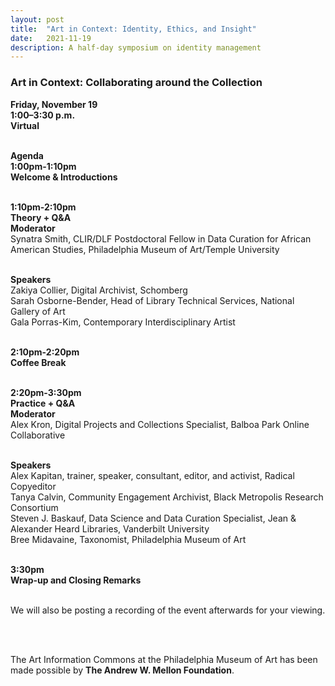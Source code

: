 ```yaml
---
layout: post 
title:  "Art in Context: Identity, Ethics, and Insight"
date:   2021-11-19
description: A half-day symposium on identity management
---
```


### Art in Context: Collaborating around the Collection

<b>Friday, November 19<br>
1:00–3:30 p.m.<br>
Virtual<br><br>

Agenda<br>
1:00pm-1:10pm<br>
Welcome & Introductions<br><br>

1:10pm-2:10pm<br>
Theory + Q&A<br> 
Moderator<br></b>
Synatra Smith, CLIR/DLF Postdoctoral Fellow in Data Curation for African American Studies, Philadelphia Museum of Art/Temple University<br><br> 

<b>Speakers<br></b>
Zakiya Collier, Digital Archivist, Schomberg<br>
Sarah Osborne-Bender, Head of Library Technical Services, National Gallery of Art<br>
Gala Porras-Kim, Contemporary Interdisciplinary Artist<br><br>

<b>2:10pm-2:20pm<br>
Coffee Break<br><br>

2:20pm-3:30pm<br>
Practice + Q&A<br>
Moderator<br></b>
Alex Kron, Digital Projects and Collections Specialist, Balboa Park Online Collaborative<br><br>

<b>Speakers<br></b>
Alex Kapitan, trainer, speaker, consultant, editor, and activist, Radical Copyeditor<br>
Tanya Calvin, Community Engagement Archivist, Black Metropolis Research Consortium<br> 
Steven J. Baskauf, Data Science and Data Curation Specialist, Jean & Alexander Heard Libraries, Vanderbilt University<br>
Bree Midavaine, Taxonomist, Philadelphia Museum of Art<br><br>

<b>3:30pm<br>
Wrap-up and Closing Remarks<br><br></b>


We will also be posting a recording of the event afterwards for your viewing.


<br><br>

The Art Information Commons at the Philadelphia Museum of Art has been made possible by <b>The Andrew W. Mellon Foundation</b>.
